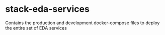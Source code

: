 # stack-eda-services
Contains the production and development docker-compose files to deploy the entire set of EDA services
